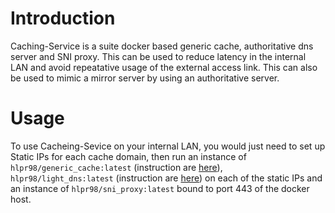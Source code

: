 # Introduction

Caching-Service is a suite docker based generic cache, authoritative dns server and SNI proxy. This can be used to reduce latency in the internal LAN and avoid repeatative usage of the external access link. This can also be used to mimic a mirror server by using an authoritative server.

# Usage

To use Cacheing-Sevice on your internal LAN, you would just need to set up Static IPs for each cache domain, then run an instance of `hlpr98/generic_cache:latest` (instruction are [here](https://github.com/hlpr98/Caching-Service/blob/master/Generic_cache/README.md)), `hlpr98/light_dns:latest` (instruction are [here](https://github.com/hlpr98/Caching-Service/blob/master/Light_DNS/README.md)) on each of the static IPs and an instance of `hlpr98/sni_proxy:latest` bound to port 443 of the docker host.
